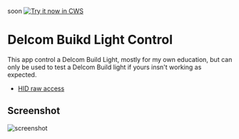 soon
<a target="_blank" href="https://chrome.google.com/webstore/detail/igkmggljimacfdfalpeelenjeicmfnll">![Try it now in CWS](https://raw.github.com/GoogleChrome/chrome-app-samples/master/tryitnowbutton.png "Click here to install this sample from the Chrome Web Store")</a>


# Delcom Buikd Light Control

This app control a Delcom Build Light, mostly for my own education, but can only be used to test a Delcom Build light if yours insn't working as expected.

* [HID raw access](https://developer.chrome.com/apps/hid)

## Screenshot
![screenshot](/samples/usb/device-info/assets/screenshot_1280_800.png)
